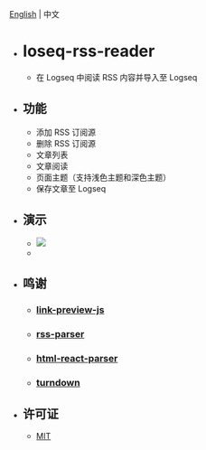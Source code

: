 [English](./README.md) | 中文

- # loseq-rss-reader
  - 在 Logseq 中阅读 RSS 内容并导入至 Logseq
- ## 功能
  - 添加 RSS 订阅源
  - 删除 RSS 订阅源
  - 文章列表
  - 文章阅读
  - 页面主题（支持浅色主题和深色主题）
  - 保存文章至 Logseq
- ## 演示
  - ![](./assets/logseq-rss-reader-demo.gif)
  - [](./assets/logseq-rss-reader-demo.mp4)
- ## 鸣谢
  - ### [link-preview-js](https://github.com/ospfranco/link-preview-js)
  - ### [rss-parser](https://github.com/rbren/rss-parser)
  - ### [html-react-parser](https://github.com/remarkablemark/html-react-parser)
  - ### [turndown](https://github.com/mixmark-io/turndown)
- ## 许可证
  - [MIT](https://choosealicense.com/licenses/mit/)
